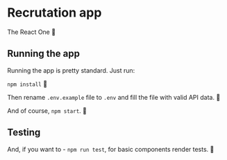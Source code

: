 # Recrutation app

The React One 🍪

## Running the app

Running the app is pretty standard. Just run:

`npm install` 🔧

Then rename `.env.example` file to `.env` and fill the file with valid API data. 📕

And of course, `npm start`. 🚀

## Testing

And, if you want to - `npm run test`, for basic components render tests. 🎷
